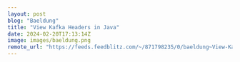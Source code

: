 ```yaml
---
layout: post
blog: "Baeldung"
title: "View Kafka Headers in Java"
date: 2024-02-20T17:13:14Z
image: images/baeldung.png
remote_url: "https://feeds.feedblitz.com/~/871798235/0/baeldung~View-Kafka-Headers-in-Java"
---
```

